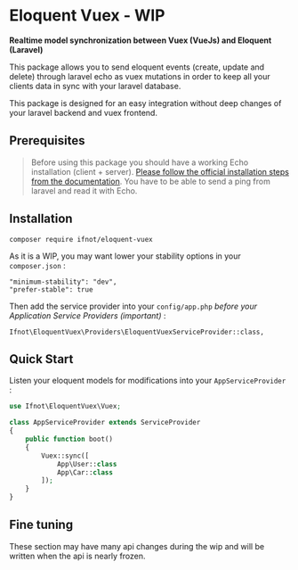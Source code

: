 # Eloquent Vuex - WIP

**Realtime model synchronization between Vuex (VueJs) and Eloquent (Laravel)**

This package allows you to send eloquent events (create, update and delete) through laravel echo as vuex mutations in order to keep all your clients data in sync with your laravel database.

This package is designed for an easy integration without deep changes of your laravel backend and vuex frontend.

## Prerequisites

> Before using this package you should have a working Echo installation (client + server). [Please follow the official installation steps from the documentation](https://laravel.com/docs/5.5/broadcasting). You have to be able to send a ping from laravel and read it with Echo.

## Installation

    composer require ifnot/eloquent-vuex

As it is a WIP, you may want lower your stability options in your `composer.json` :

    "minimum-stability": "dev",
    "prefer-stable": true

Then add the service provider into your `config/app.php` *before your Application Service Providers (important)* :

    Ifnot\EloquentVuex\Providers\EloquentVuexServiceProvider::class,

## Quick Start

Listen your eloquent models for modifications into your `AppServiceProvider` :

```php
use Ifnot\EloquentVuex\Vuex;

class AppServiceProvider extends ServiceProvider
{
    public function boot()
    {
        Vuex::sync([
            App\User::class
            App\Car::class
        ]);
    }
}
```

## Fine tuning

These section may have many api changes during the wip and will be written when the api is nearly frozen.
